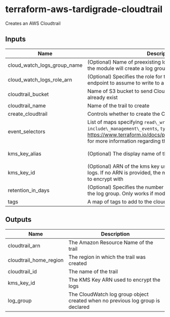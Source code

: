 # terraform-aws-tardigrade-cloudtrail

Creates an AWS Cloudtrail

## Inputs

| Name | Description | Type | Default | Required |
|------|-------------|:----:|:-----:|:-----:|
| cloud\_watch\_logs\_group\_name | \(Optional\) Name of preexisting log group to use; by default the module will create a log group | string | `"null"` | no |
| cloud\_watch\_logs\_role\_arn | \(Optional\) Specifies the role for the CloudWatch Logs endpoint to assume to write to a user’s log group. | string | `"null"` | no |
| cloudtrail\_bucket | Name of S3 bucket to send CloudTrail logs; bucket must already exist | string | `"null"` | no |
| cloudtrail\_name | Name of the trail to create | string | `"null"` | no |
| create\_cloudtrail | Controls whether to create the CloudTrail | bool | `"true"` | no |
| event\_selectors | List of maps specifying `read\_write\_type`, `include\_management\_events`, `type`, and `values`. See https://www.terraform.io/docs/providers/aws/r/cloudtrail.html for more information regarding the map vales | list | `<list>` | no |
| kms\_key\_alias | \(Optional\) The display name of the alias | string | `"terraform-cloudtrail-kms-key"` | no |
| kms\_key\_id | \(Optional\) ARN of the kms key used to encrypt the CloudTrail logs. If no ARN is provided, the module will create a KMS key to encrypt with | string | `"null"` | no |
| retention\_in\_days | \(Optional\) Specifies the number of days to retain log events in the log group. Only works if module creates the log group | number | `"7"` | no |
| tags | A map of tags to add to the cloudtrail resource | map(string) | `<map>` | no |

## Outputs

| Name | Description |
|------|-------------|
| cloudtrail\_arn | The Amazon Resource Name of the trail |
| cloudtrail\_home\_region | The region in which the trail was created |
| cloudtrail\_id | The name of the trail |
| kms\_key\_id | The KMS Key ARN used to encrypt the logs |
| log\_group | The CloudWatch log group object created when no previous log group is declared |

